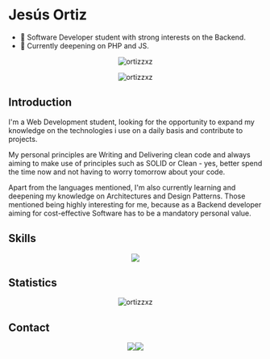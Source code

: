 # Jesús Ortiz

*   🔭 Software Developer student with strong interests on the Backend.
*   🌱 Currently deepening on PHP and JS.

<div align="center">
<p align="center"><img src="http://github-profile-summary-cards.vercel.app/api/cards/profile-details?username=ortizzxz&show_icons=true&locale=en&theme=transparent" alt="ortizzxz"/></p>
<p align="center"><img src="https://github-readme-streak-stats.herokuapp.com/?user=ortizzxz&theme=transparent" alt="ortizzxz" /></p>
</div>

## Introduction

I'm a Web Development student, looking for the opportunity to expand my knowledge on 
the technologies i use on a daily basis and contribute to projects. 

My personal principles are Writing and Delivering clean code and always aiming to make use of principles such 
as SOLID or Clean - yes, better spend the time now and not having to worry tomorrow about your code.

Apart from the languages mentioned, I'm also currently learning and deepening my knowledge on Architectures 
and Design Patterns. Those mentioned being highly interesting for me, because as a Backend developer aiming 
for cost-effective Software has to be a mandatory personal value.  

## Skills

<div align="center">
<img src="https://skillicons.dev/icons?i=java,php,docker,js,mysql,nodejs,react,tailwind,spring" />
</div>

## Statistics

<div align="center">
<p align="center"><img src="https://github-readme-stats.vercel.app/api?username=ortizzxz&show_icons=true&locale=en&rank_icon=github&theme=transparent" alt="ortizzxz" /></p>
</div>

## Contact

<div align="center">
<a href="https://www.linkedin.com/in/jesusdortizreyes/"><img src="https://img.shields.io/badge/LinkedIn-0077B5?style=for-the-badge&logo=linkedin&logoColor=white"/></a><a href="mailto:jesusdortiz18@gmail.com"><img src="https://img.shields.io/badge/Gmail-D14836?style=for-the-badge&logo=gmail&logoColor=white"/></a>
</div>
